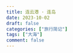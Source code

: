 ```yaml
---
title: 连云港 · 连岛
date: 2023-10-02
draft: false
categories: ["旅行简记"]
tags: ["大海"]
comment: false
---
```



